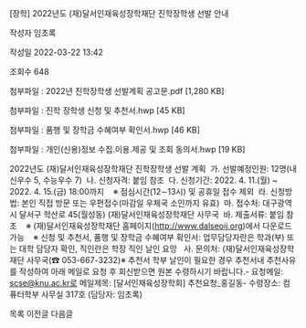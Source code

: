 [장학] 2022년도 (재)달서인재육성장학재단 진학장학생 선발 안내



작성자
임초록


작성일
2022-03-22 13:42


조회수
648


첨부파일 : 2022년 진학장학생 선발계획 공고문.pdf [1,280 KB]  

첨부파일 : 진학 장학생 신청 및 추천서.hwp [45 KB]  

첨부파일 : 품행 및 장학금 수혜여부 확인서.hwp [46 KB]  

첨부파일 : 개인(신용)정보 수집.이용.제공 및 조회 동의서.hwp [19 KB]


﻿2022년도 (재)달서인재육성장학재단 진학장학생 선발 계획  가. 선발예정인원: 12명(내신우수 5, 수능우수 7)  나. 신청자격: 붙임 참조  다. 신청기간: 2022. 4. 11.(월) ~ 2022. 4. 15.(금) 18:00까지    ※ 점심시간(12∼13시) 및 공휴일 접수 제외  라. 신청방법: 본인 직접 방문 또는 우편접수(마감일 우체국 소인까지 유효)  마. 접수처: 대구광역시 달서구 학산로 45(월성동) (재)달서인재육성장학재단 사무국  바. 제출서류: 붙임 참조    ※ (재)달서인재육성장학재단 홈페이지(http://www.dalseoij.org)에서 다운로드 가능    ※ 신청 및 추천서, 품행 및 장학금 수혜여부 확인서: 업무담당자란은 학과(부) 또는 대학 담당자 확인, 직인란은 학장 직인 날인 요망   사. 문의처: (재)달서인재육성장학재단 사무국(☎ 053-667-3232)※ 추천서 학부 날인이 필요한 경우 추천서내 추천사유를 작성하여 아래 메일로 요청 후 회신받으면 원본 수령하시기 바랍니다.- 요청메일: scse@knu.ac.kr로 메일제목: [달서인재육성장학회] 추천요청\_홍길동- 수령장소: 컴퓨터학부 사무실 317호 (담당자: 임초록)





목록
이전글
다음글




